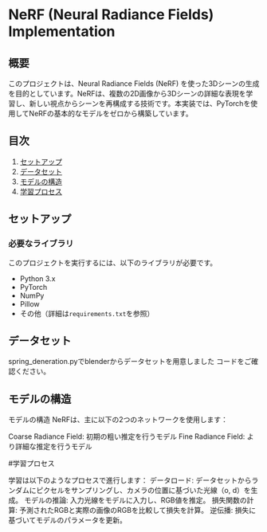 # NeRF (Neural Radiance Fields) Implementation

## 概要
このプロジェクトは、Neural Radiance Fields (NeRF) を使った3Dシーンの生成を目的としています。NeRFは、複数の2D画像から3Dシーンの詳細な表現を学習し、新しい視点からシーンを再構成する技術です。本実装では、PyTorchを使用してNeRFの基本的なモデルをゼロから構築しています。

## 目次
1. [セットアップ](#セットアップ)
2. [データセット](#データセット)
3. [モデルの構造](#モデルの構造)
4. [学習プロセス](#学習プロセス)

## セットアップ

### 必要なライブラリ
このプロジェクトを実行するには、以下のライブラリが必要です。

- Python 3.x
- PyTorch
- NumPy
- Pillow
- その他（詳細は`requirements.txt`を参照）


## データセット
spring_deneration.pyでblenderからデータセットを用意しました
コードをご確認ください。

## モデルの構造
モデルの構造
NeRFは、主に以下の2つのネットワークを使用します：

Coarse Radiance Field: 初期の粗い推定を行うモデル
Fine Radiance Field: より詳細な推定を行うモデル

#学習プロセス

学習は以下のようなプロセスで進行します：
データロード: データセットからランダムにピクセルをサンプリングし、カメラの位置に基づいた光線（o, d）を生成。
モデルの推論: 入力光線をモデルに入力し、RGB値を推定。
損失関数の計算: 予測されたRGBと実際の画像のRGBを比較して損失を計算。
逆伝播: 損失に基づいてモデルのパラメータを更新。


